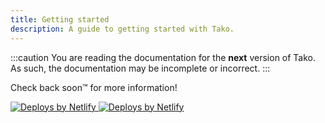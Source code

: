```yaml
---
title: Getting started
description: A guide to getting started with Tako.
---
```

:::caution
You are reading the documentation for the **next** version of Tako. As such, the documentation may be incomplete or incorrect.
:::

Check back soon™️ for more information!

<a href='https://www.netlify.com'>
  <img
    src='https://www.netlify.com/v3/img/components/netlify-light.svg'
    class='!block dark:!hidden'
    alt='Deploys by Netlify'
  />
</a>
<a href='https://www.netlify.com'>
  <img
    src='https://www.netlify.com/v3/img/components/netlify-dark.svg'
    class='!hidden dark:!block'
    alt='Deploys by Netlify'
  />
</a>
